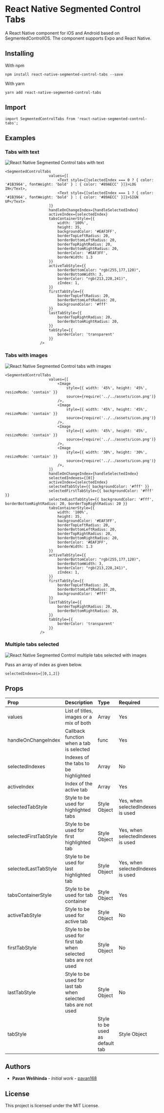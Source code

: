 # React Native Segmented Control Tabs

A React Native component for iOS and Android based on SegmentedControlIOS. The component supports Expo and React Native.

## Installing

With npm

```
npm install react-native-segmented-control-tabs --save
```

With yarn

```
yarn add react-native-segmented-control-tabs
```
## Import

```
import SegmentedControlTabs from 'react-native-segmented-control-tabs';
```

## Examples

### Tabs with text

![React Native Segmented Control tabs with text](https://github.com/pavan168/react-native-segmented-control-tabs/blob/update-doc/screenshots/segmentedcontrol-text-singleselect.gif)

```
<SegmentedControlTabs
                    values={[
                        <Text style={[selectedIndex === 0 ? { color: '#1B3964', fontWeight: 'bold' } : { color: '#89AECC' }]}>LOG IN</Text>,
                        <Text style={[selectedIndex === 1 ? { color: '#1B3964', fontWeight: 'bold' } : { color: '#89AECC' }]}>SIGN UP</Text>
                    ]}
                    handleOnChangeIndex={handleSelectedIndex}
                    activeIndex={selectedIndex}
                    tabsContainerStyle={{
                        width: '100%',
                        height: 35,
                        backgroundColor: '#EAF3FF',
                        borderTopLeftRadius: 20,
                        borderBottomLeftRadius: 20,
                        borderTopRightRadius: 20,
                        borderBottomRightRadius: 20,
                        borderColor: '#EAF3FF',
                        borderWidth: 1.3
                    }}
                    activeTabStyle={{
                        borderBottomColor: "rgb(255,177,120)",
                        borderBottomWidth: 3,
                        borderColor: "rgb(213,228,241)",
                        zIndex: 1,
                    }}
                    firstTabStyle={{
                        borderTopLeftRadius: 20,
                        borderBottomLeftRadius: 20,
                        backgroundColor: '#fff'
                    }}
                    lastTabStyle={{
                        borderTopRightRadius: 20,
                        borderBottomRightRadius: 20,
                    }}
                    tabStyle={{
                        borderColor: 'transparent'
                    }}
                />
```

### Tabs with images

![React Native Segmented Control tabs with images](https://github.com/pavan168/react-native-segmented-control-tabs/blob/update-doc/screenshots/segmentedcontrol-image-singleselect.png)

```
<SegmentedControlTabs
                    values={[
                        <Image
                            style={{ width: '45%', height: '45%', resizeMode: 'contain' }}
                            source={require('../../assets/icon.png')}
                        />,
                        <Image
                            style={{ width: '45%', height: '45%', resizeMode: 'contain' }}
                            source={require('../../assets/icon.png')}
                        />,
                        <Image
                            style={{ width: '45%', height: '45%', resizeMode: 'contain' }}
                            source={require('../../assets/icon.png')}
                        />,
                        <Image
                            style={{ width: '30%', height: '30%', resizeMode: 'contain' }}
                            source={require('../../assets/icon.png')}
                        />,
                    ]}
                    handleOnChangeIndex={handleSelectedIndex}
                    selectedIndexes={[0]}
                    activeIndex={selectedIndex}
                    selectedTabStyle={{ backgroundColor: '#fff' }}
                    selectedFirstTabStyle={{ backgroundColor: '#fff' }}
                    selectedLastTabStyle={{ backgroundColor: '#fff', borderBottomRightRadius: 20, borderTopRightRadius: 20 }}
                    tabsContainerStyle={{
                        width: '100%',
                        height: 35,
                        backgroundColor: '#EAF3FF',
                        borderTopLeftRadius: 20,
                        borderBottomLeftRadius: 20,
                        borderTopRightRadius: 20,
                        borderBottomRightRadius: 20,
                        borderColor: '#EAF3FF',
                        borderWidth: 1.3
                    }}
                    activeTabStyle={{
                        borderBottomColor: "rgb(255,177,120)",
                        borderBottomWidth: 3,
                        borderColor: "rgb(213,228,241)",
                        zIndex: 1,
                    }}
                    firstTabStyle={{
                        borderTopLeftRadius: 20,
                        borderBottomLeftRadius: 20,
                        backgroundColor: '#fff'
                    }}
                    lastTabStyle={{
                        borderTopRightRadius: 20,
                        borderBottomRightRadius: 20,
                    }}
                    tabStyle={{
                        borderColor: 'transparent'
                    }}
                />
```

### Multiple tabs selected

![React Native Segmented Control multiple tabs selected with images](https://github.com/pavan168/react-native-segmented-control-tabs/blob/update-doc/screenshots/segmentedcontrol-image-multipleselect.png)

Pass an array of index as given below.
```
selectedIndexes={[0,1,2]}
```

## Props

| Prop        | Description           | Type  |Required|
| :------------- |:-------------| :-----|:---------|
| values      | List of titles, images or a mix of both | Array |Yes |
| handleOnChangeIndex      | Callback function when a tab is selected | func | Yes |
| selectedIndexes      | Indexes of the tabs to be highlighted | Array |No 
| activeIndex      | Index of the active tab  | Array |Yes 
| selectedTabStyle      | Style to be used for highlighted tabs | Style Object |Yes, when selectedIndexes is used
| selectedFirstTabStyle      | Style to be used for first highlighted tab | Style Object |Yes, when selectedIndexes is used 
| selectedLastTabStyle      | Style to be used for last highlighted tab | Style Object | Yes, when selectedIndexes is used 
| tabsContainerStyle      | Style to be used for tab container | Style Object |Yes 
| activeTabStyle      | Style to be used for active tab | Style Object |No 
| firstTabStyle      | Style to be used for first tab when selected tabs are not used | Style Object |No 
| lastTabStyle      | Style to be used for last tab when selected tabs are not used | Style Object |No
| tabStyle      | | Style to be used as default tab | Style Object |Yes

## Authors

* **Pavan Welihinda** - *Initial work* - [pavan168](https://github.com/pavan168)


## License

This project is licensed under the MIT License.